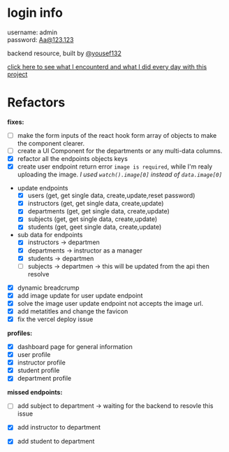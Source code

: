 # login info

username: admin<br/>
password: Aa@123.123

backend resource, built by [@yousef132](https://github.com/yousef132/School-Managament-System)

[click here to see what I encounterd and what I did every day with this project](./README-V1.md)
# Refactors

**fixes:**
- [ ] make the form inputs of the react hook form array of objects to make the component clearer.
- [ ] create a UI Component for the departments or any multi-data columns.
- [x] refactor all the endpoints objects keys
- [x] create user endpoint return error `image is required`, while I'm realy uploading the image. *I used `watch().image[0]` instead of `data.image[0]`*
- update endpoints
  - [x] users (get, get single data, create,update,reset password)
  - [x] instructors (get, get single data, create,update)
  - [x] departments (get, get single data, create,update)
  - [x] subjects (get, get single data, create,update)
  - [x] students (get, geet single data, create,update)
- sub data for endpoints
  - [x] instructors -> departmen
  - [x] departments -> instructor as a manager
  - [x] students -> departmen
  - [ ] subjects -> departmen -> this will be updated from the api then resolve
- [x] dynamic breadcrump
- [x] add image update for user update endpoint
- [x] solve the image user update endpoint not accepts the image url.
- [x] add metatitles and change the favicon
- [x] fix the vercel deploy issue

**profiles:**
- [x] dashboard page for general information
- [x] user profile
- [x] instructor profile
- [x] student profile
- [x] department profile

**missed endpoints:**
- [ ] add subject to department -> waiting for the backend to resovle this issue
- [x] add instructor to department
- [x] add student to department

